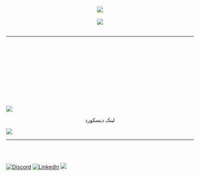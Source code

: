 
<br/>  

<div align="center"><img src="https://github-readme-stats.vercel.app/api?username=alireza009d&theme=aqua&hide_border=true&include_all_commits=false&count_private=true" align="center" /></div>  

<br/>  

<div align="center"><img src="https://github-readme-stats.vercel.app/api/top-langs/?username=alireza009d&theme=aqua&hide_border=true&include_all_commits=false&count_private=true&layout=compact" align="center" /></div>  

<br>
<hr>

<p align="center"
  style="
    text-align: center;
    color: #ffffff;
    font-size: 42px;
  ">
  سرور ماینکرافت  اوشن ام سی
</p>

<img align="center" src="https://cdn.discordapp.com/attachments/1227218621604827243/1291154117871276055/OceanMcLogo.png?ex=67122e3a&is=6710dcba&hm=3a470bd849a37367dfe5c5fe7269d16336adbf0ecf0fa9dabe4eb7421e0fcafe&">

<p align="center" style="size: 15px">لینک دیسکورد</p>
<a item-align="center" href="https://discord.gg/dh3Rwar5V2">
  <img item-align="center" src="https://img.shields.io/badge/Discord-%237289DA.svg?logo=discord&logoColor=white">
</a>


<hr>
<br><br>  

[![Discord](https://img.shields.io/badge/Discord-%237289DA.svg?logo=discord&logoColor=white)](https://discord.gg/dh3Rwar5V2)
[![LinkedIn](https://img.shields.io/badge/LinkedIn-%230077B5.svg?logo=linkedin&logoColor=white)](https://linkedin.com/in/alireza009d) 
[![](https://visitcount.itsvg.in/api?id=alireza009d&icon=9&color=3)](https://discord.gg/dh3Rwar5V2)
